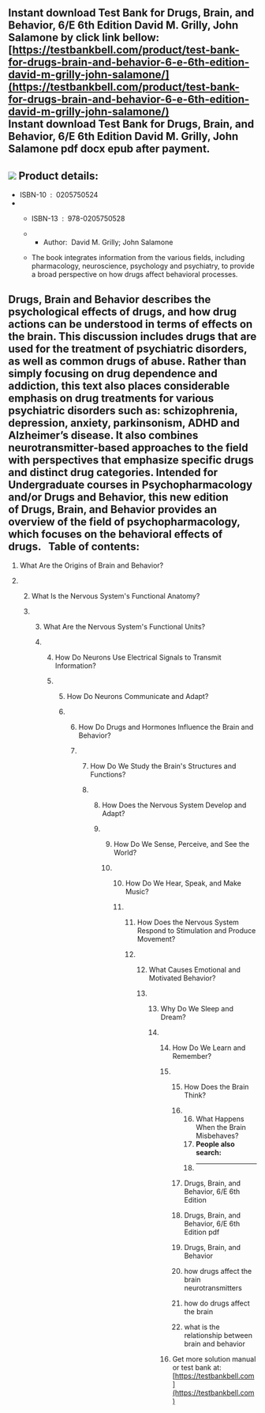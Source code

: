 Instant download **Test Bank for Drugs, Brain, and Behavior, 6/E 6th Edition David M. Grilly, John Salamone** by click link bellow:  
[https://testbankbell.com/product/test-bank-for-drugs-brain-and-behavior-6-e-6th-edition-david-m-grilly-john-salamone/](https://testbankbell.com/product/test-bank-for-drugs-brain-and-behavior-6-e-6th-edition-david-m-grilly-john-salamone/)  
**Instant download Test Bank for Drugs, Brain, and Behavior, 6/E 6th Edition David M. Grilly, John Salamone pdf docx epub after payment.**
------------------------------------------------------------------------------------------------------------------------------------------


![](https://testbankbell.com/wp-content/uploads/2023/05/0205234992.jpg)
**Product details:**
--------------------


* ISBN-10 ‏ : ‎ 0205750524
* * ISBN-13 ‏ : ‎ 978-0205750528
  * * Author:  David M. Grilly; John Salamone
   
  * The book integrates information from the various fields, including pharmacology, neuroscience, psychology and psychiatry, to provide a broad perspective on how drugs affect behavioral processes.
 
Drugs, Brain and Behavior describes the psychological effects of drugs, and how drug actions can be understood in terms of effects on the brain. This discussion includes drugs that are used for the treatment of psychiatric disorders, as well as common drugs of abuse. Rather than simply focusing on drug dependence and addiction, this text also places considerable emphasis on drug treatments for various psychiatric disorders such as: schizophrenia, depression, anxiety, parkinsonism, ADHD and Alzheimer’s disease. It also combines neurotransmitter-based approaches to the field with perspectives that emphasize specific drugs and distinct drug categories. Intended for Undergraduate courses in Psychopharmacology and/or Drugs and Behavior, this new edition of Drugs, Brain, and Behavior provides an overview of the field of psychopharmacology, which focuses on the behavioral effects of drugs.
  **Table of contents:**
  ------------------------


  1. What Are the Origins of Brain and Behavior?

  2. 2. What Is the Nervous System's Functional Anatomy?
    
     3. 3. What Are the Nervous System's Functional Units?
       
        4. 4. How Do Neurons Use Electrical Signals to Transmit Information?
          
           5. 5. How Do Neurons Communicate and Adapt?
             
              6. 6. How Do Drugs and Hormones Influence the Brain and Behavior?
                
                 7. 7. How Do We Study the Brain's Structures and Functions?
                   
                    8. 8. How Does the Nervous System Develop and Adapt?
                      
                       9. 9. How Do We Sense, Perceive, and See the World?
                         
                          10. 10. How Do We Hear, Speak, and Make Music?
                             
                              11. 11. How Does the Nervous System Respond to Stimulation and Produce Movement?
                                 
                                  12. 12. What Causes Emotional and Motivated Behavior?
                                     
                                      13. 13. Why Do We Sleep and Dream?
                                         
                                          14. 14. How Do We Learn and Remember?
                                             
                                              15. 15. How Does the Brain Think?
                                                 
                                                  16. 16. What Happens When the Brain Misbehaves?
                                                      17. **People also search:**
                                                      18. -----------------------
                                                     
                                                  17. Drugs, Brain, and Behavior, 6/E 6th Edition
                                                 
                                                  18. Drugs, Brain, and Behavior, 6/E 6th Edition pdf
                                                 
                                                  19. Drugs, Brain, and Behavior
                                                 
                                                  20. how drugs affect the brain neurotransmitters
                                                 
                                                  21. how do drugs affect the brain
                                                 
                                                  22. what is the relationship between brain and behavior
                                                 
                                              16.  Get more solution manual or test bank at: [https://testbankbell.com](https://testbankbell.com)
